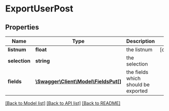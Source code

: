 # ExportUserPost

## Properties
Name | Type | Description | Notes
------------ | ------------- | ------------- | -------------
**listnum** | **float** | the listnum | [optional] 
**selection** | **string** | the selection | 
**fields** | [**\Swagger\Client\Model\FieldsPut[]**](FieldsPut.md) | the fields which should be exported | 

[[Back to Model list]](../README.md#documentation-for-models) [[Back to API list]](../README.md#documentation-for-api-endpoints) [[Back to README]](../README.md)


